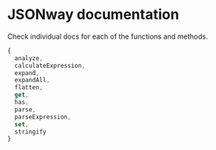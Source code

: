 # JSONway documentation

Check individual docs for each of the functions and methods.

```js
{
  analyze,
  calculateExpression,
  expand,
  expandAll,
  flatten,
  get,
  has,
  parse,
  parseExpression,
  set,
  stringify
}
```

